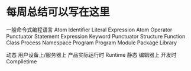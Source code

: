 # 每周总结可以写在这里
一般命令式编程语言
Atom
  Identifier
  Literal
Expression
  Atom
  Operator
  Punctuator
Statement
  Expression
  Keyword
  Punctuator
Structure
  Function
  Class
  Process
  Namespace
Program
  Program
  Module
  Package
  Library


动态
用户设备上/服务器上
产品实际运行时
Runtime
静态
编辑器上
开发时
Compiletime